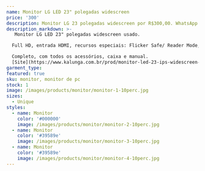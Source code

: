 ```yaml
---
name: Monitor LG LED 23" polegadas widescreen
price: '300'
description: Monitor LG 23 polegadas widescreen por R$300,00. WhatsApp 11 96964-1752
description_markdown: >-
   Monitor LG LED 23" polegadas widescreen usado.

  Full HD, entrada HDMI, recursos especiais: Flicker Safe/ Reader Mode, Plug & Play

  Completo, com todos os acessórios, caixa e manual.
  [Site](https://www.kalunga.com.br/prod/monitor-led-23-ips-widescreen-23mp55hq-lg/477068?pcID=18&gclid=CjwKCAiA9f7QBRBpEiwApLGUinjeamXJrx2d_9x4gVSjFEmeYkpPCjnVZWViBhf9uU0mnHbrslA_YBoCjncQAvD_BwE)
garment_type:
featured: true
sku: monitor, monitor de pc
stock: 1
image: /images/products/monitor/monitor-1-10perc.jpg
sizes:
  - Unique
styles:
  - name: Monitor
    color: '#000000'
    image: /images/products/monitor/monitor-2-10perc.jpg
  - name: Monitor
    color: '#39589e'
    image: /images/products/monitor/monitor-3-10perc.jpg
  - name: Monitor
    color: '#39589e'
    image: /images/products/monitor/monitor-4-10perc.jpg
---
```

